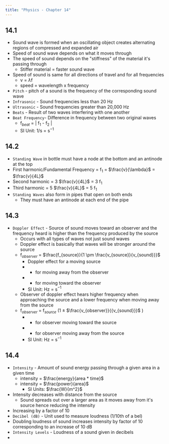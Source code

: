 ```yaml
---
title: "Physics - Chapter 14"
---
```


## 14.1

- Sound wave is formed when an oscillating object creates alternating regions of compressed and expanded air
- Speed of sound wave depends on what it moves through
- The speed of sound depends on the "stiffness" of the material it's passing through
	- Stiffer material = faster sound wave
- Speed of sound is same for all directions of travel and for all frequencies
	- v = $\lambda$f
	- speed = wavelength x frequency
- `Pitch` - pitch of a sound is the frequency of the corresponding sound wave
- `Infrasonic` - Sound frequencies less than 20 Hz
- `Ultrasonic` - Sound frequencies greater than 20,000 Hz
- `Beats` - Result of two waves interfering with one another
- `Beat Frequency`- Difference in frequency between two original waves
	- f$_{beat}$ = | f$_1$ - f$_2$ |
	- SI Unit: 1/s = s$^{-1}$

## 14.2

- `Standing Wave` in bottle must have a node at the bottom and an antinode at the top
- First harmonic/Fundamental Frequency = f$_1$ = $\frac{v}{\lambda}$ = $\frac{v}{4L}$ 
- Second harmonic = 3 $\frac{v}{4L}$ = 3 f$_1$ 
- Third harmonic = 5 $\frac{v}{4L}$ = 5 f$_1$
- `Standing Waves` also form in pipes that open on both ends
	- They must have an antinode at each end of the pipe

## 14.3

- `Doppler Effect` - Source of sound moves toward an observer and the frequency heard is higher than the frequency produced by the source
	- Occurs with all types of waves not just sound waves 
	- Doppler effect is basically that waves will be stronger around the source
	- f$_{observer}$ = $\frac{f_{source}}{1 \pm \frac{v_{source}}{v_{sound}}}$ 
		- Doppler effect for a moving source
		- + for moving away from the observer
		- - for moving toward the observer
		- SI Unit: Hz = s$^{-1}$ 
	- Observer of doppler effect hears higher frequency when approaching the source and a lower frequency when moving away from the source
	- f$_{observer}$ = f$_{source}$ (1 $\pm$ $\frac{v_{observer}}{{v_{sound}}}$ )
		- + for observer moving toward the source
		- - for observer moving away from the source
		- SI Unit: Hz = s$^{-1}$ 

## 14.4

- `Intensity` - Amount of sound energy passing through a given area in a given time
	- intensity = $\frac{energy}{area * time}$
	- intensity = $\frac{power}{area}$
		- SI Units: $\frac{W}{m^2}$
- Intensity decreases with distance from the source
	- Sound spreads out over a larger area as it moves away from it's source hence reducing the intensity
- Increasing by a factor of 10 
- `Decibel (dB)` - Unit used to measure loudness (1/10th of a bel) 
- Doubling loudness of sound increases intensity by factor of 10 corresponding to an increase of 10 dB
- `Intensity Levels` - Loudness of a sound given in decibels
- 